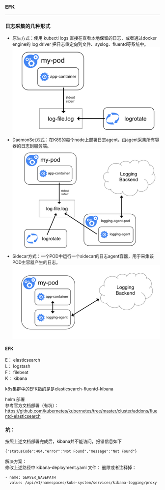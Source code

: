### EFK  
---
### 日志采集的几种形式  
- 原生方式：使用 kubectl logs 直接在查看本地保留的日志，或者通过docker engine的 log driver 把日志重定向到文件、syslog、fluentd等系统中。  
![image](images/logging-node-level.png)
- DaemonSet方式：在K8S的每个node上部署日志agent，由agent采集所有容器的日志到服务端。  
![](images/logging-with-node-agent.png)
- Sidecar方式：一个POD中运行一个sidecar的日志agent容器，用于采集该POD主容器产生的日志。  
![](images/logging-with-sidecar-agent.png)


#### EFK
E： elasticsearch  
L： logstash  
F： filebeat  
K： kibana  

k8s集群中的EFK指的是是elasticsearch-fluentd-kibana     

helm 部署  
参考官方文档部署（有坑）：
https://github.com/kubernetes/kubernetes/tree/master/cluster/addons/fluentd-elasticsearch

### 坑：
按照上述文档部署完成后，kibana并不能访问，报错信息如下
```html
{"statusCode":404,"error":"Not Found","message":"Not Found"}
```
解决方案：  
修改上述路径中 kibana-deployment.yaml 文件：
删除或者注释掉：
```html
- name: SERVER_BASEPATH
  value: /api/v1/namespaces/kube-system/services/kibana-logging/proxy
```
